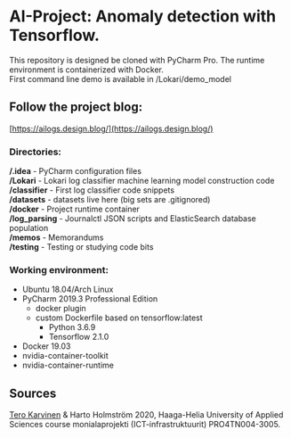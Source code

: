 # AI-Project: Anomaly detection with Tensorflow.

This repository is designed be cloned with PyCharm Pro. The runtime environment is containerized with Docker.  
First command line demo is available in /Lokari/demo_model

## Follow the project blog:
[https://ailogs.design.blog/](https://ailogs.design.blog/)  

### Directories:  
**/.idea** - PyCharm configuration files \
**/Lokari** - Lokari log classifier machine learning model construction code \
**/classifier** - First log classifier code snippets \
**/datasets** - datasets live here (big sets are .gitignored) \
**/docker** - Project runtime container \
**/log_parsing** - Journalctl JSON scripts and ElasticSearch database population \
**/memos** - Memorandums \
**/testing** - Testing or studying code bits

### Working environment:
* Ubuntu 18.04/Arch Linux
* PyCharm 2019.3 Professional Edition
  * docker plugin  
  * custom Dockerfile based on tensorflow:latest
    * Python 3.6.9
    * Tensorflow 2.1.0
* Docker 19.03  
* nvidia-container-toolkit 
* nvidia-container-runtime

## Sources
[Tero Karvinen](http://terokarvinen.com) & Harto Holmström 2020, Haaga-Helia University of Applied Sciences course monialaprojekti (ICT-infrastruktuurit) PRO4TN004-3005. 
